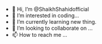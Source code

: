 - 👋 Hi, I’m @ShaikhShahidofficial
- 👀 I’m interested in coding...
- 🌱 I’m currently learning new thing.
- 💞️ I’m looking to collaborate on ...
- 📫 How to reach me ...

<!---
ShaikhShahidofficial/ShaikhShahidofficial is a ✨ special ✨ repository because its `README.md` (this file) appears on your GitHub profile.
You can click the Preview link to take a look at your changes.
--->
